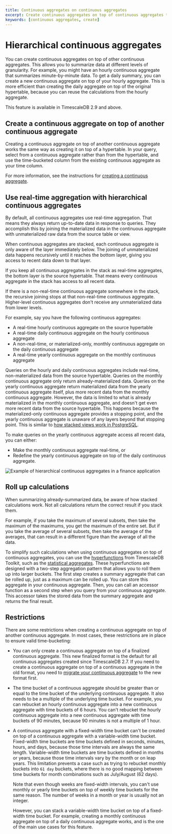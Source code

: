 ```yaml
---
title: Continuous aggregates on continuous aggregates
excerpt: Create continuous aggregates on top of continuous aggregates to summarize data at different granularities
keywords: [continuous aggregates, create]
---
```


# Hierarchical continuous aggregates

You can create continuous aggregates on top of other continuous aggregates. This
allows you to summarize data at different levels of granularity. For example,
you might have an hourly continuous aggregate that summarizes minute-by-minute
data. To get a daily summary, you can create a new continuous aggregate on top
of your hourly aggregate. This is more efficient than creating the daily
aggregate on top of the original hypertable, because you can reuse the
calculations from the hourly aggregate.

This feature is available in TimescaleDB 2.9 and above.

## Create a continuous aggregate on top of another continuous aggregate

Creating a continuous aggregate on top of another continuous aggregate works the
same way as creating it on top of a hypertable. In your query, select from a
continuous aggregate rather than from the hypertable, and use the time-bucketed
column from the existing continuous aggregate as your time column.

For more information, see the instructions for [creating a continuous
aggregate][create-cagg].

## Use real-time aggregation with hierarchical continuous aggregates

By default, all continuous aggregates use real-time aggregation. That means they
always return up-to-date data in response to queries. They accomplish this by
joining the materialized data in the continuous aggregate with unmaterialized
raw data from the source table or view.

When continuous aggregates are stacked, each continuous aggregate is only aware
of the layer immediately below. The joining of unmaterialized data happens
recursively until it reaches the bottom layer, giving you access to recent data
down to that layer.

If you keep all continuous aggregates in the stack as real-time aggregates, the
bottom layer is the source hypertable. That means every continuous aggregate in
the stack has access to all recent data.

If there is a non-real-time continuous aggregate somewhere in the stack, the
recursive joining stops at that non-real-time continuous aggregate. Higher-level
continuous aggregates don't receive any unmaterialized data from lower levels.

For example, say you have the following continuous aggregates:

*   A real-time hourly continuous aggregate on the source hypertable
*   A real-time daily continuous aggregate on the hourly continuous aggregate
*   A non-real-time, or materialized-only, monthly continuous aggregate on the
    daily continuous aggregate
*   A real-time yearly continuous aggregate on the monthly continuous aggregate

Queries on the hourly and daily continuous aggregates include real-time,
non-materialized data from the source hypertable. Queries on the monthly
continuous aggregate only return already-materialized data. Queries on the
yearly continuous aggregate return materialized data from the yearly continuous
aggregate itself, plus more recent data from the monthly continuous aggregate.
However, the data is limited to what is already materialized in the monthly
continuous aggregate, and doesn't get even more recent data from the source
hypertable. This happens because the materialized-only continuous aggregate
provides a stopping point, and the yearly continuous aggregate is unaware of any
layers beyond that stopping point. This is similar to [how stacked views work in
PostgreSQL][postgresql-views].

To make queries on the yearly continuous aggregate access all recent data, you
can either:

*   Make the monthly continuous aggregate real-time, or
*   Redefine the yearly continuous aggregate on top of the daily continuous
    aggregate.

<img class="main-content__illustration" src="https://s3.amazonaws.com/assets.timescale.com/docs/images/cagg_hierarchy.png" alt="Example of hierarchical continuous aggregates in a finance application"/>

## Roll up calculations

When summarizing already-summarized data, be aware of how stacked calculations
work. Not all calculations return the correct result if you stack them.

For example, if you take the maximum of several subsets, then take the maximum
of the maximums, you get the maximum of the entire set. But if you take the
average of several subsets, then take the average of the averages, that can
result in a different figure than the average of all the data.

To simplify such calculations when using continuous aggregates on top of
continuous aggregates, you can use the [hyperfunctions][hyperfunctions] from
TimescaleDB Toolkit, such as the [statistical aggregates][stats-aggs]. These
hyperfunctions are designed with a two-step aggregation pattern that allows you
to roll them up into larger buckets. The first step creates a summary aggregate
that can be rolled up, just as a maximum can be rolled up. You can store this
aggregate in your continuous aggregate. Then, you can call an accessor function
as a second step when you query from your continuous aggregate. This accessor
takes the stored data from the summary aggregate and returns the final result.

## Restrictions

There are some restrictions when creating a continuous aggregate on top of
another continuous aggregate. In most cases, these restrictions are in place to
ensure valid time-bucketing:

*   You can only create a continuous aggregate on top of a finalized continuous
    aggregate. This new finalized format is the default for all continuous
    aggregates created since TimescaleDB 2.7. If you need to create a continuous
    aggregate on top of a continuous aggregate in the old format, you need to
    [migrate your continuous aggregate][migrate-cagg] to the new format first.

*   The time bucket of a continuous aggregate should be greater than or equal to
    the time bucket of the underlying continuous aggregate. It also needs to be
    a multiple of the underlying time bucket. For example, you can rebucket an
    hourly continuous aggregate into a new continuous aggregate with time
    buckets of 6 hours. You can't rebucket the hourly continuous aggregate into
    a new continuous aggregate with time buckets of 90 minutes, because 90
    minutes is not a multiple of 1 hour.

*   A continuous aggregate with a fixed-width time bucket can't be created on
    top of a continuous aggregate with a variable-width time bucket. Fixed-width
    time buckets are time buckets defined in seconds, minutes, hours, and days,
    because those time intervals are always the same length. Variable-width time
    buckets are time buckets defined in months or years, because those time
    intervals vary by the month or on leap years. This limitation prevents a
    case such as trying to rebucket monthly buckets into `61 day` buckets, where
    there is no good mapping between time buckets for month combinations such as
    July/August (62 days).

    Note that even though weeks are fixed-width intervals, you can't use monthly
    or yearly time buckets on top of weekly time buckets for the same reason.
    The number of weeks in a month or year is usually not an integer.

    However, you can stack a variable-width time bucket on top of a fixed-width
    time bucket. For example, creating a monthly continuous aggregate on top of
    a daily continuous aggregate works, and is the one of the main use cases for
    this feature.

[create-cagg]: /timescaledb/:currentVersion:/how-to-guides/continuous-aggregates/create-a-continuous-aggregate/
[hyperfunctions]: /timescaledb/:currentVersion:/how-to-guides/hyperfunctions/
[migrate-cagg]: /timescaledb/:currentVersion:/how-to-guides/continuous-aggregates/migrate/
[postgresql-views]: https://www.postgresql.org/docs/current/rules-views.html
[stats-aggs]: /api/:currentVersion:/hyperfunctions/statistical-and-regression-analysis/stats_agg-one-variable/
